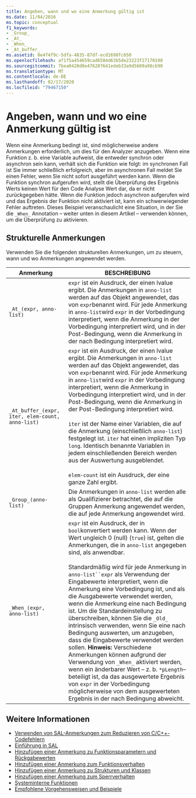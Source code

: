 ```yaml
---
title: Angeben, wann und wo eine Anmerkung gültig ist
ms.date: 11/04/2016
ms.topic: conceptual
f1_keywords:
- _Group_
- _At_
- _When_
- _At_buffer_
ms.assetid: 8e4f4f9c-5dfa-4835-87df-ecd1698fc650
ms.openlocfilehash: af1f5a454659cad6584d63b5de23223f27170198
ms.sourcegitcommit: 7bea0420d0e476287641edeb33a9d5689a98cb98
ms.translationtype: MT
ms.contentlocale: de-DE
ms.lasthandoff: 02/17/2020
ms.locfileid: "79467150"
---
```

# <a name="specifying-when-and-where-an-annotation-applies"></a>Angeben, wann und wo eine Anmerkung gültig ist

Wenn eine Anmerkung bedingt ist, sind möglicherweise andere Anmerkungen erforderlich, um dies für den Analyzer anzugeben.  Wenn eine Funktion z. b. eine Variable aufweist, die entweder synchron oder asynchron sein kann, verhält sich die Funktion wie folgt: im synchronen Fall ist Sie immer schließlich erfolgreich, aber im asynchronen Fall meldet Sie einen Fehler, wenn Sie nicht sofort ausgeführt werden kann. Wenn die Funktion synchron aufgerufen wird, stellt die Überprüfung des Ergebnis Werts keinen Wert für den Code Analyse Wert dar, da er nicht zurückgegeben hätte.  Wenn die Funktion jedoch asynchron aufgerufen wird und das Ergebnis der Funktion nicht aktiviert ist, kann ein schwerwiegender Fehler auftreten. Dieses Beispiel veranschaulicht eine Situation, in der Sie die `_When_` Annotation – weiter unten in diesem Artikel – verwenden können, um die Überprüfung zu aktivieren.

## <a name="structural-annotations"></a>Strukturelle Anmerkungen

Verwenden Sie die folgenden strukturellen Anmerkungen, um zu steuern, wann und wo Anmerkungen angewendet werden.

|Anmerkung|BESCHREIBUNG|
|----------------|-----------------|
|`_At_(expr, anno-list)`|`expr` ist ein Ausdruck, der einen lvalue ergibt. Die Anmerkungen in `anno-list` werden auf das Objekt angewendet, das von `expr`benannt wird. Für jede Anmerkung in `anno-list`wird `expr` in der Vorbedingung interpretiert, wenn die Anmerkung in der Vorbedingung interpretiert wird, und in der Post-Bedingung, wenn die Anmerkung in der nach Bedingung interpretiert wird.|
|`_At_buffer_(expr, iter, elem-count, anno-list)`|`expr` ist ein Ausdruck, der einen lvalue ergibt. Die Anmerkungen in `anno-list` werden auf das Objekt angewendet, das von `expr`benannt wird. Für jede Anmerkung in `anno-list`wird `expr` in der Vorbedingung interpretiert, wenn die Anmerkung in Vorbedingung interpretiert wird, und in der Post-Bedingung, wenn die Anmerkung in der Post-Bedingung interpretiert wird.<br /><br /> `iter` ist der Name einer Variablen, die auf die Anmerkung (einschließlich `anno-list`) festgelegt ist. `iter` hat einen impliziten Typ `long`. Identisch benannte Variablen in jedem einschließenden Bereich werden aus der Auswertung ausgeblendet.<br /><br /> `elem-count` ist ein Ausdruck, der eine ganze Zahl ergibt.|
|`_Group_(anno-list)`|Die Anmerkungen in `anno-list` werden alle als Qualifizierer betrachtet, die auf die Gruppen Anmerkung angewendet werden, die auf jede Anmerkung angewendet wird.|
|`_When_(expr, anno-list)`|`expr` ist ein Ausdruck, der in `bool`konvertiert werden kann. Wenn der Wert ungleich 0 (null) (`true`) ist, gelten die Anmerkungen, die in `anno-list` angegeben sind, als anwendbar.<br /><br /> Standardmäßig wird für jede Anmerkung in `anno-list``expr` als Verwendung der Eingabewerte interpretiert, wenn die Anmerkung eine Vorbedingung ist, und als die Ausgabewerte verwendet werden, wenn die Anmerkung eine nach Bedingung ist. Um die Standardeinstellung zu überschreiben, können Sie die `_Old_` intrinsisch verwenden, wenn Sie eine nach Bedingung auswerten, um anzugeben, dass die Eingabewerte verwendet werden sollen. **Hinweis:**  Verschiedene Anmerkungen können aufgrund der Verwendung von `_When_` aktiviert werden, wenn ein änderbarer Wert – z. b. `*pLength`– beteiligt ist, da das ausgewertete Ergebnis von `expr` in der Vorbedingung möglicherweise von dem ausgewerteten Ergebnis in der nach Bedingung abweicht.|

## <a name="see-also"></a>Weitere Informationen

- [Verwenden von SAL-Anmerkungen zum Reduzieren von C/C++-Codefehlern](../code-quality/using-sal-annotations-to-reduce-c-cpp-code-defects.md)
- [Einführung in SAL](../code-quality/understanding-sal.md)
- [Hinzufügen einer Anmerkung zu Funktionsparametern und Rückgabewerten](../code-quality/annotating-function-parameters-and-return-values.md)
- [Hinzufügen einer Anmerkung zum Funktionsverhalten](../code-quality/annotating-function-behavior.md)
- [Hinzufügen einer Anmerkung zu Strukturen und Klassen](../code-quality/annotating-structs-and-classes.md)
- [Hinzufügen einer Anmerkung zum Sperrverhalten](../code-quality/annotating-locking-behavior.md)
- [Systeminterne Funktionen](../code-quality/intrinsic-functions.md)
- [Empfohlene Vorgehensweisen und Beispiele](../code-quality/best-practices-and-examples-sal.md)
